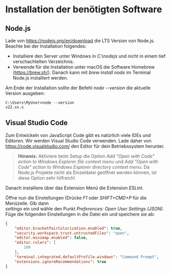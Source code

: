 # Installation der benötigten Software

## Node.js

Lade von https://nodejs.org/en/download die LTS Version von Node.js. Beachte bei der Installation folgendes:
- Installiere den Server unter Windows in *C:\\nodejs* und nicht in einem tief verschachtelten Verzeichnis.
- Verwende für die Installation unter macOS die Software Homebrew (https://brew.sh/). Danach kann
  mit *brew install node* im Terminal Node.js installiert werden.

Am Ende der Installation sollte der Befehl *node --version* die aktuelle Version ausgeben:

```
C:\Users\MyUser>node --version
v22.xx.x
```

## Visual Studio Code

Zum Entwickeln von JavaScript Code gibt es natürlich viele IDEs und Editoren. Wir werden Visual
Studio Code verwenden. Lade daher von https://code.visualstudio.com/ den Editor für dein
Betriebssystem herunter.

> **Hinweis:** Aktiviere beim Setup die Option
>  *Add "Open with Code" action to Windows Explorer file context menu* und
>  *Add "Open with Code" action to Windows Explorer directory context menu*.
> Da Node.js Projekte nicht als Einzeldatei geöffnet werden können, ist diese Option sehr hilfreich!

Danach installiere über das Extension Menü die Extension *ESLint*.

Öffne nun die Einstellungen (Drücke *F1* oder *SHIFT+CMD+P* für die Menüzeile. Gib dann  
*settings* ein und wähle den Punkt *Preferences: Open User Settings (JSON)*. Füge die folgenden
Einstellungen in die Datei ein und speichere sie ab:

```json
{
    "editor.bracketPairColorization.enabled": true,    
    "security.workspace.trust.untrustedFiles": "open",
    "editor.minimap.enabled": false,
    "editor.rulers": [
        100
    ],    
    "terminal.integrated.defaultProfile.windows": "Command Prompt",
    "extensions.ignoreRecommendations": true
}
```
